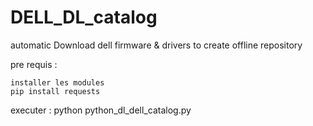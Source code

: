 # DELL_DL_catalog
automatic Download dell firmware & drivers to create offline repository 




pre requis :

	installer les modules
	pip install requests



executer :
	python python_dl_dell_catalog.py